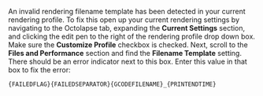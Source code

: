 An invalid rendering filename template has been detected in your current rendering profile.  To fix this open up your current rendering settings by navigating to the Octolapse tab, expanding the **Current Settings** section, and clicking the edit pen to the right of the rendering profile drop down box.  Make sure the **Customize Profile** checkbox is checked.  Next, scroll to the **Files and Performance** section and find the **Filename Template** setting.  There should be an error indicator next to this box.  Enter this value in that box to fix the error:

```
{FAILEDFLAG}{FAILEDSEPARATOR}{GCODEFILENAME}_{PRINTENDTIME}
```
